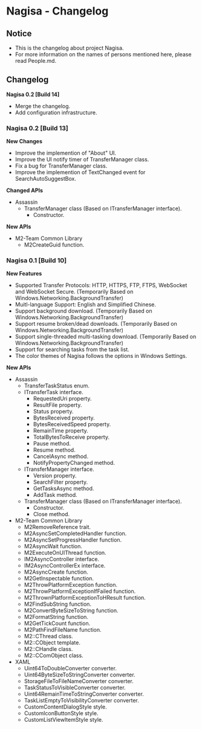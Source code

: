 ﻿# Nagisa - Changelog

## Notice
- This is the changelog about project Nagisa.
- For more information on the names of persons mentioned here, please read 
  People.md.

## Changelog

**Nagisa 0.2 [Build 14]**
- Merge the changelog.
- Add configuration infrastructure.

### Nagisa 0.2 [Build 13]
**New Changes**
- Improve the implemention of "About" UI.
- Improve the UI notify timer of TransferManager class.
- Fix a bug for TransferManager class.
- Improve the implemention of TextChanged event for SearchAutoSuggestBox. 

**Changed APIs**
- Assassin
  - TransferManager class (Based on ITransferManager interface).
    - Constructor.

**New APIs**
- M2-Team Common Library
  - M2CreateGuid function.

### Nagisa 0.1 [Build 10]
**New Features**
- Supported Transfer Protocols: HTTP, HTTPS, FTP, FTPS, WebSocket and WebSocket
  Secure. (Temporarily Based on Windows.Networking.BackgroundTransfer)
- Muitl-language Support: English and Simplified Chinese.
- Support background download. 
  (Temporarily Based on Windows.Networking.BackgroundTransfer)
- Support resume broken/dead downloads.
  (Temporarily Based on Windows.Networking.BackgroundTransfer)
- Support single-threaded multi-tasking download.
  (Temporarily Based on Windows.Networking.BackgroundTransfer)
- Support for searching tasks from the task list.
- The color themes of Nagisa follows the options in Windows Settings.

**New APIs**
- Assassin
  - TransferTaskStatus enum.
  - ITransferTask interface.
    - RequestedUri property.
	- ResultFile property.
	- Status property.
	- BytesReceived property.
	- BytesReceivedSpeed property.
	- RemainTime property.
	- TotalBytesToReceive property.
	- Pause method.
	- Resume method.
	- CancelAsync method.
	- NotifyPropertyChanged method.
  - ITransferManager interface.
    - Version property.
	- SearchFilter property.
	- GetTasksAsync method.
	- AddTask method.
  - TransferManager class (Based on ITransferManager interface).
    - Constructor.
	- Close method.
- M2-Team Common Library
  - M2RemoveReference trait.
  - M2AsyncSetCompletedHandler function.
  - M2AsyncSetProgressHandler function.
  - M2AsyncWait function.
  - M2ExecuteOnUIThread function.
  - IM2AsyncController interface.
  - IM2AsyncControllerEx interface.
  - M2AsyncCreate function.
  - M2GetInspectable function.
  - M2ThrowPlatformException function.
  - M2ThrowPlatformExceptionIfFailed function.
  - M2ThrownPlatformExceptionToHResult function.
  - M2FindSubString function.
  - M2ConvertByteSizeToString function.
  - M2FormatString function.
  - M2GetTickCount function.
  - M2PathFindFileName function.
  - M2::CThread class.
  - M2::CObject template.
  - M2::CHandle class.
  - M2::CComObject class.
- XAML
  - Uint64ToDoubleConverter converter.
  - Uint64ByteSizeToStringConverter converter.
  - StorageFileToFileNameConverter converter.
  - TaskStatusToVisibleConverter converter.
  - Uint64RemainTimeToStringConverter converter.
  - TaskListEmptyToVisibilityConverter converter.
  - CustomContentDialogStyle style.
  - CustomIconButtonStyle style.
  - CustomListViewItemStyle style.

